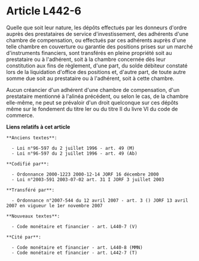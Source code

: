 # Article L442-6

Quelle que soit leur nature, les dépôts effectués par les donneurs d'ordre auprès des prestataires de service
d'investissement, des adhérents d'une chambre de compensation, ou effectués par ces adhérents auprès d'une telle chambre en
couverture ou garantie des positions prises sur un marché d'instruments financiers, sont transférés en pleine propriété soit
au prestataire ou à l'adhérent, soit à la chambre concernée dès leur constitution aux fins de règlement, d'une part, du solde
débiteur constaté lors de la liquidation d'office des positions et, d'autre part, de toute autre somme due soit au
prestataire ou à l'adhérent, soit à cette chambre.

Aucun créancier d'un adhérent d'une chambre de compensation, d'un prestataire mentionné à l'alinéa précédent, ou selon le
cas, de la chambre elle-même, ne peut se prévaloir d'un droit quelconque sur ces dépôts même sur le fondement du titre Ier ou
du titre II du livre VI du code de commerce.

**Liens relatifs à cet article**

	**Anciens textes**:

	  - Loi n°96-597 du 2 juillet 1996 - art. 49 (M)
	  - Loi n°96-597 du 2 juillet 1996 - art. 49 (Ab)

	**Codifié par**:

	  - Ordonnance 2000-1223 2000-12-14 JORF 16 décembre 2000
	  - Loi n°2003-591 2003-07-02 art. 31 I JORF 3 juillet 2003

	**Transféré par**:

	  - Ordonnance n°2007-544 du 12 avril 2007 - art. 3 () JORF 13 avril 2007 en vigueur le 1er novembre 2007

	**Nouveaux textes**:

	  - Code monétaire et financier - art. L440-7 (V)

	**Cité par**:

	  - Code monétaire et financier - art. L440-8 (MMN)
	  - Code monétaire et financier - art. L442-7 (T)
